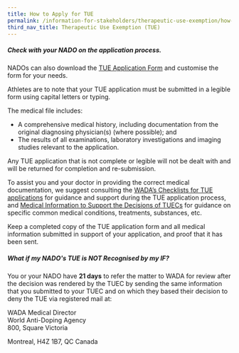 ```yaml
---
title: How to Apply for TUE
permalink: /information-for-stakeholders/therapeutic-use-exemption/how-to-apply-for-tue/
third_nav_title: Therapeutic Use Exemption (TUE)
---
```

##### Check with your NADO on the application process.

NADOs can also download the [TUE Application Form](https://drive.google.com/file/d/1x9g3pbhlTR3CgWk-aJ8H4aJxhkFiIq-n/view?usp=sharing) and customise the form for your needs.

Athletes are to note that your TUE application must be submitted in a legible form using capital letters or typing.

The medical file includes:
- A comprehensive medical history, including documentation from the original diagnosing physician(s) (where possible); and
- The results of all examinations, laboratory investigations and imaging studies relevant to the application.

Any TUE application that is not complete or legible will not be dealt with and will be returned for completion and re-submission.

To assist you and your doctor in providing the correct medical documentation, we suggest consulting the [WADA’s Checklists for TUE applications](https://www.wada-ama.org/en/resources/search?f%5B0%5D=field_resource_collections%3A225&f%5B1%5D=field_resource_versions%253Afield_resource_version_language%3A91) for guidance and support during the TUE application process, and [Medical Information to Support the Decisions of TUECs](https://www.wada-ama.org/en/resources/search?f%5B0%5D=field_resource_collections%3A158) for guidance on specific common medical conditions, treatments, substances, etc.

Keep a completed copy of the TUE application form and all medical information submitted in support of your application, and proof that it has been sent.

##### What if my NADO's TUE is NOT Recognised by my IF?
You or your NADO have **21 days** to refer the matter to WADA for review after the decision was rendered by the TUEC by sending the same information that you submitted to your TUEC and on which they based their decision to deny the TUE via registered mail at:

WADA Medical Director<br>
World Anti-Doping Agency<br>
800, Square Victoria

Montreal, H4Z 1B7, QC Canada
